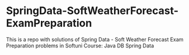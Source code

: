 # SpringData-SoftWeatherForecast-ExamPreparation
This is a repo with solutions of Spring Data - Soft Weather Forecast Exam Preparation problems in Softuni Course: Java DB Spring Data
